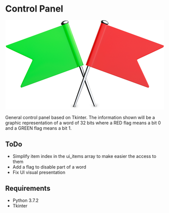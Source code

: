 # Control Panel

![img_cover](img/red-flags-and-green-flags.png)

General control panel based on Tkinter. The information shown will be a graphic representation of a word of 32 bits where a RED flag means a bit 0 and a GREEN flag means a bit 1.

## ToDo

 + Simplify item index in the ui_items array to make easier the access to them
 + Add a flag to disable part of a word
 + Fix UI visual presentation

## Requirements

+ Python 3.7.2
+ Tkinter